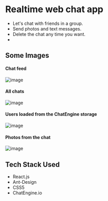 # Realtime web chat app
- Let's chat with friends in a group.
- Send photos and text messages.
- Delete the chat any time you want.
- 
## Some Images

#### Chat feed

![image](https://github.com/anantnipunge/chat_Application/assets/82041920/036d3a95-dd34-4a28-8d11-4437b8c78ebe)

#### All chats

![image](https://github.com/anantnipunge/chat_Application/assets/82041920/063a0651-bf66-4b94-872b-8f346fcab583)

#### Users loaded from the ChatEngine storage

![image](https://github.com/anantnipunge/chat_Application/assets/82041920/bbc3fcfe-772a-4919-8cbc-4caaac58f731)

#### Photos from the chat

![image](https://github.com/anantnipunge/chat_Application/assets/82041920/426a3d5f-39b4-4cdb-a430-5d57c3b038e8)


## Tech Stack Used
- React.js
- Ant-Design
- CSS5
- ChatEngine.io

